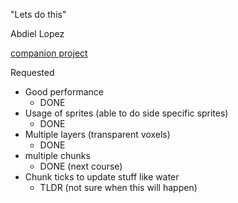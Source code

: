 "Lets do this"

Abdiel Lopez

[companion project](https://github.com/PaperPrototype/voxels-unity)

Requested
- Good performance
  - DONE
- Usage of sprites (able to do side specific sprites)
  - DONE
- Multiple layers (transparent voxels)
  - DONE
- multiple chunks
  - DONE (next course)
- Chunk ticks to update stuff like water 
  - TLDR (not sure when this will happen)
